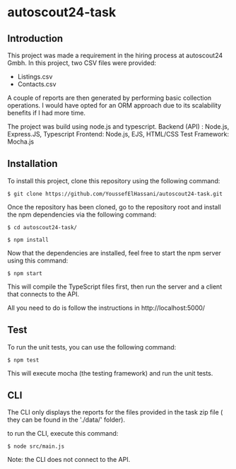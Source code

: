 # autoscout24-task
## Introduction

This project was made a requirement in the hiring process at autoscout24 Gmbh. In this project, two CSV files were provided:
- Listings.csv
- Contacts.csv

A couple of reports are then generated by performing basic collection operations. I would have opted for an ORM approach due to its scalability benefits if I had more time.

The project was build using node.js and typescript.
Backend (API) : Node.js, Express.JS, Typescript
Frontend: Node.js, EJS, HTML/CSS
Test Framework: Mocha.js

## Installation
To install this project, clone this repository using the following command:

`$ git clone https://github.com/YoussefElHassani/autoscout24-task.git`

Once the repository has been cloned, go to the repository root and install the npm dependencies via the following command:

`$ cd autoscout24-task/`

`$ npm install`

Now that the dependencies are installed, feel free to start the npm server using this command:

`$ npm start`

This will compile the TypeScript files first, then run the server and a client that connects to the API.

All you need to do is follow the instructions in http://localhost:5000/


## Test
To run the unit tests, you can use the following command:

`$ npm test`

This will execute mocha (the testing framework) and run the unit tests.

## CLI

The CLI only displays the reports for the files provided in the task zip file ( they can be found in the './data/' folder). 

to run the CLI, execute this command:

`$ node src/main.js`

Note: the CLI does not connect to the API.